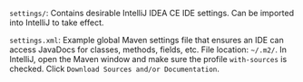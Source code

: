 `settings/`: Contains desirable IntelliJ IDEA CE IDE settings. Can be imported into IntelliJ to take effect.

`settings.xml`: Example global Maven settings file that ensures an IDE can access JavaDocs for classes, methods, fields, etc. File location: `~/.m2/`. In IntelliJ, open the Maven window and make sure the profile `with-sources` is checked. Click `Download Sources and/or Documentation`.
